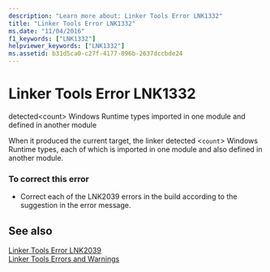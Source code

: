 ```yaml
---
description: "Learn more about: Linker Tools Error LNK1332"
title: "Linker Tools Error LNK1332"
ms.date: "11/04/2016"
f1_keywords: ["LNK1332"]
helpviewer_keywords: ["LNK1332"]
ms.assetid: b31d5ca0-c27f-4177-896b-2637dccbde24
---
```

# Linker Tools Error LNK1332

detected\<count> Windows Runtime types imported in one module and defined in another module

When it produced the current target, the linker detected <`count`> Windows Runtime types, each of which is imported in one module and also defined in another module.

### To correct this error

- Correct each of the LNK2039 errors in the build according to the suggestion in the error message.

## See also

[Linker Tools Error LNK2039](../../error-messages/tool-errors/linker-tools-error-lnk2039.md)<br/>
[Linker Tools Errors and Warnings](../../error-messages/tool-errors/linker-tools-errors-and-warnings.md)
